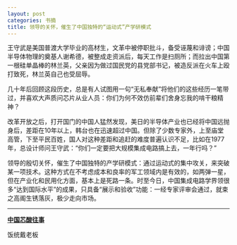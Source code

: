 ```yaml
---
layout: post
categories: 书摘
title: 领导的关怀，催生了中国独特的“运动式”产学研模式
---
```


王守武是美国普渡大学毕业的高材生，文革中被停职批斗，备受诬蔑和诽谤；中国半导体物理的奠基人谢希德，被整成走资派后，每天工作是扫厕所；而拉出中国第一根硅单晶棒的林兰英，父亲因为做过国民党的县党部书记，被造反派在火车上殴打致死，林兰英自己也受屈辱。

几十年后回顾这段历史，总是有人试图用一句“无私奉献”将他们的这些经历一笔带过，并喜欢大声质问芯片从业人员：你们为何不效仿前辈们舍身忘我的啃干粮精神？

改革开放之后，打开国门的中国人猛然发现，美日的半导体产业也已经将中国远抛身后，差距在10年以上，韩台也在迅速超过中国。但除了少数专家外，上至庙堂高管，下至平民百姓，国人对这种差距和追赶的难度普遍认识不足，比如在1977年，总设计师问王守武：“你们一定要把大规模集成电路搞上去，一年行吗？”

领导的殷切关怀，催生了中国独特的产学研模式：通过运动式的集中攻关，来突破某一项技术。这种方式在不考虑成本和良率的军工领域内是有效的，如两弹一星，但在产业化和民用化方面，基本上是死路一条。时至今日，中国集成电路学界领很多“达到国际水平”的成果，只具备“展示和验收”功能：一经专家评审会通过，就束之高阁生锈落灰，极少走向市场。

---

**[中国芯酸往事](https://m.huxiu.com/article/244280.html)**

饭统戴老板